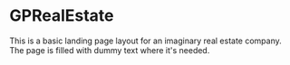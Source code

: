 # GPRealEstate
This is a basic landing page layout for an imaginary real estate company.
<br>
The page is filled with dummy text where it's needed.

